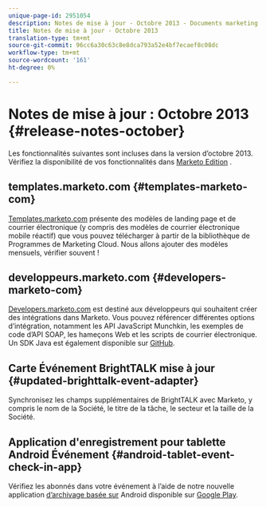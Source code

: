 ```yaml
---
unique-page-id: 2951054
description: Notes de mise à jour - Octobre 2013 - Documents marketing - Documentation du produit
title: Notes de mise à jour - Octobre 2013
translation-type: tm+mt
source-git-commit: 96cc6a30c63c8e8dca793a52e4bf7ecaef8c08dc
workflow-type: tm+mt
source-wordcount: '161'
ht-degree: 0%

---
```



# Notes de mise à jour : Octobre 2013 {#release-notes-october}

Les fonctionnalités suivantes sont incluses dans la version d’octobre 2013. Vérifiez la disponibilité de vos fonctionnalités dans [Marketo Edition](http://docs.marketo.com/display/docs/assets/pricing.php) .

## templates.marketo.com {#templates-marketo-com}

[Templates.marketo.com](http://templates.marketo.com) présente des modèles de landing page et de courrier électronique (y compris des modèles de courrier électronique mobile réactif) que vous pouvez télécharger à partir de la bibliothèque de Programmes de Marketing Cloud. Nous allons ajouter des modèles mensuels, vérifier souvent !

## developpeurs.marketo.com {#developers-marketo-com}

[Developers.marketo.com](http://developers.marketo.com) est destiné aux développeurs qui souhaitent créer des intégrations dans Marketo. Vous pouvez référencer différentes options d’intégration, notamment les API JavaScript Munchkin, les exemples de code d’API SOAP, les hameçons Web et les scripts de courrier électronique. Un SDK Java est également disponible sur [GitHub](https://github.com/Marketo/SOAP-API-Java-Client).

## Carte Événement BrightTALK mise à jour {#updated-brighttalk-event-adapter}

Synchronisez les champs supplémentaires de BrightTALK avec Marketo, y compris le nom de la Société, le titre de la tâche, le secteur et la taille de la Société.

## Application d&#39;enregistrement pour tablette Android Événement {#android-tablet-event-check-in-app}

Vérifiez les abonnés dans votre événement à l’aide de notre nouvelle application [d’archivage basée sur](../../product-docs/core-marketo-concepts/mobile-apps/event-check-in/check-people-into-your-event-from-your-tablet.md) Android disponible sur [Google Play](https://play.google.com/store/apps/details?id=com.marketo.eventcheckin&amp;hl=en).

